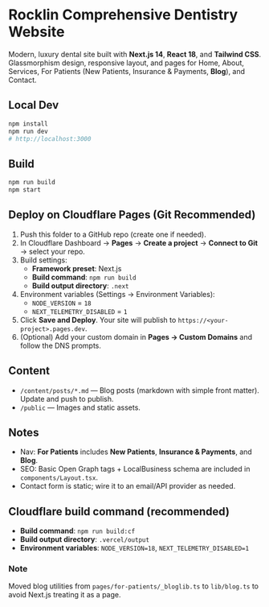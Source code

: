 
# Rocklin Comprehensive Dentistry Website

Modern, luxury dental site built with **Next.js 14**, **React 18**, and **Tailwind CSS**. Glassmorphism design, responsive layout, and pages for Home, About, Services, For Patients (New Patients, Insurance & Payments, **Blog**), and Contact.

## Local Dev
```bash
npm install
npm run dev
# http://localhost:3000
```

## Build
```bash
npm run build
npm start
```

## Deploy on Cloudflare Pages (Git Recommended)
1. Push this folder to a GitHub repo (create one if needed).
2. In Cloudflare Dashboard → **Pages** → **Create a project** → **Connect to Git** → select your repo.
3. Build settings:
   - **Framework preset**: Next.js
   - **Build command**: `npm run build`
   - **Build output directory**: `.next`
4. Environment variables (Settings → Environment Variables):
   - `NODE_VERSION` = `18`
   - `NEXT_TELEMETRY_DISABLED` = `1`
5. Click **Save and Deploy**. Your site will publish to `https://<your-project>.pages.dev`.
6. (Optional) Add your custom domain in **Pages → Custom Domains** and follow the DNS prompts.

## Content
- `/content/posts/*.md` — Blog posts (markdown with simple front matter). Update and push to publish.
- `/public` — Images and static assets.

## Notes
- Nav: **For Patients** includes **New Patients**, **Insurance & Payments**, and **Blog**.
- SEO: Basic Open Graph tags + LocalBusiness schema are included in `components/Layout.tsx`.
- Contact form is static; wire it to an email/API provider as needed.


## Cloudflare build command (recommended)
- **Build command**: `npm run build:cf`
- **Build output directory**: `.vercel/output`
- **Environment variables**: `NODE_VERSION=18`, `NEXT_TELEMETRY_DISABLED=1`


### Note
Moved blog utilities from `pages/for-patients/_bloglib.ts` to `lib/blog.ts` to avoid Next.js treating it as a page.
